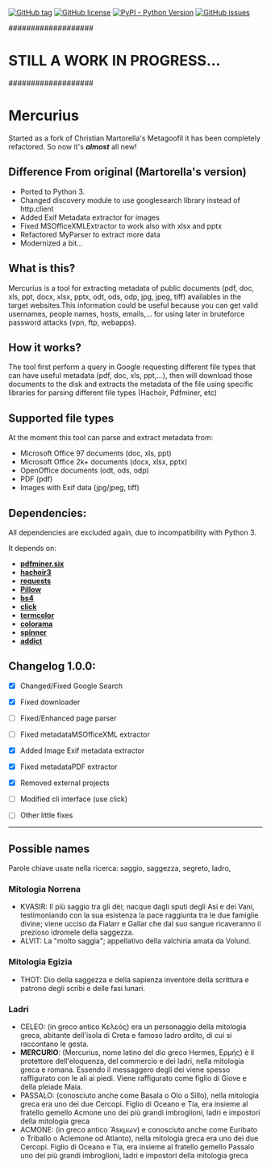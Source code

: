 [![GitHub tag](https://img.shields.io/github/tag/SilentFrogNet/metagoofil2.svg?label=version)](https://github.com/SilentFrogNet/metagoofil2/releases)
[![GitHub license](https://img.shields.io/github/license/SilentFrogNet/metagoofil2.svg)](https://github.com/SilentFrogNet/metagoofil2/blob/master/LICENSE)
[![PyPI - Python Version](https://img.shields.io/pypi/pyversions/Django.svg)](https://github.com/SilentFrogNet/metagoofil2)
[![GitHub issues](https://img.shields.io/github/issues/SilentFrogNet/metagoofil2.svg?colorB=yellow)](https://github.com/SilentFrogNet/metagoofil2/issues)

###################
# STILL A WORK IN PROGRESS... 
###################

# Mercurius

Started as a fork of Christian Martorella's Metagoofil it has been completely refactored. 
So now it's **_almost_** all new!

## Difference From original (Martorella's version)

  * Ported to Python 3.
  * Changed discovery module to use googlesearch library instead of http.client
  * Added Exif Metadata extractor for images
  * Fixed MSOfficeXMLExtractor to work also with xlsx and pptx
  * Refactored MyParser to extract more data
  * Modernized a bit...


## What is this?

Mercurius is a tool for extracting metadata of public documents 
(pdf, doc, xls, ppt, docx, xlsx, pptx, odt, ods, odp, jpg, jpeg, tiff) 
availables in the target websites.This information could be useful because you can 
get valid usernames, people names, hosts, emails,... for using later in bruteforce password 
attacks (vpn, ftp, webapps).


## How it works?

The tool first perform a query in Google requesting different file types that can have 
useful metadata (pdf, doc, xls, ppt,...), then will download those documents to the disk and 
extracts the metadata of the file using specific libraries for parsing different file types (Hachoir, Pdfminer, etc)


## Supported file types

At the moment this tool can parse and extract metadata from:
  * Microsoft Office 97 documents (doc, xls, ppt)
  * Microsoft Office 2k+ documents (docx, xlsx, pptx)
  * OpenOffice documents (odt, ods, odp)
  * PDF (pdf)
  * Images with Exif data (jpg/jpeg, tiff)


## Dependencies:

All dependencies are excluded again, due to incompatibility with Python 3.

It depends on:
  * [**pdfminer.six**](https://github.com/pdfminer/pdfminer.six/)
  * [**hachoir3**](https://pypi.org/project/hachoir3/)
  * [**requests**](http://docs.python-requests.org/en/master/)
  * [**Pillow**](https://pillow.readthedocs.io/en/latest/)
  * [**bs4**](https://www.crummy.com/software/BeautifulSoup/)
  * [**click**](http://click.pocoo.org/6/)
  * [**termcolor**](https://pypi.org/project/termcolor/)
  * [**colorama**](https://github.com/tartley/colorama)
  * [**spinner**](https://github.com/SilentFrogNet/spinner)
  * [**addict**](https://github.com/mewwts/addict)


## Changelog 1.0.0:

  * [x] Changed/Fixed Google Search
  * [x] Fixed downloader
  * [ ] Fixed/Enhanced page parser 
  * [ ] Fixed metadataMSOfficeXML extractor
  * [x] Added Image Exif metadata extractor
  * [x] Fixed metadataPDF extractor
  * [x] Removed external projects
  * [ ] Modified cli interface (use click)
  * [ ] Other little fixes



---

## Possible names

Parole chiave usate nella ricerca: saggio, saggezza, segreto, ladro, 

### Mitologia Norrena

 * KVASIR: Il più saggio tra gli dèi; nacque dagli sputi degli Asi e dei Vani, testimoniando con la sua esistenza la pace raggiunta tra le due famiglie divine; viene ucciso da Fialarr e Gallar che dal suo sangue ricaveranno il prezioso idromele della saggezza.
 * ALVIT: La "molto saggia"; appellativo della valchiria amata da Volund.

### Mitologia Egizia
 * THOT: Dio della saggezza e della sapienza inventore della scrittura e patrono degli scribi e delle fasi lunari.
 
### Ladri 
 * CELEO: (in greco antico Κελεός) era un personaggio della mitologia greca, abitante dell'isola di Creta e famoso ladro ardito, di cui si raccontano le gesta.
 * **MERCURIO**: (Mercurius, nome latino del dio greco Hermes, Ερμής) è il protettore dell'eloquenza, del commercio e dei ladri, nella mitologia greca e romana. Essendo il messaggero degli dei viene spesso raffigurato con le ali ai piedi. Viene raffigurato come figlio di Giove e della pleiade Maia.
 * PASSALO: (conosciuto anche come Basala o Olo o Sillo), nella mitologia greca era uno dei due Cercopi. Figlio di Oceano e Tia, era insieme al fratello gemello Acmone uno dei più grandi imbroglioni, ladri e impostori della mitologia greca
 * ACMONE: (in greco antico Ἄsκμων) e conosciuto anche come Euribato o Triballo o Aclemone od Atlanto), nella mitologia greca era uno dei due Cercopi. Figlio di Oceano e Tia, era insieme al fratello gemello Passalo uno dei più grandi imbroglioni, ladri e impostori della mitologia greca 
 
 